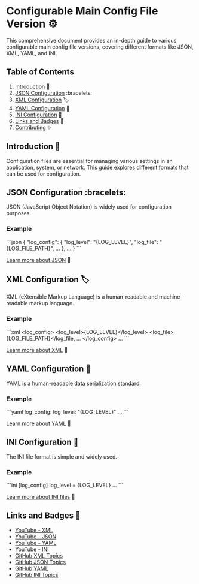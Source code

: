 
# Configurable Main Config File Version :gear:
This comprehensive document provides an in-depth guide to various configurable main config file versions, covering different formats like JSON, XML, YAML, and INI.

## Table of Contents
1. [Introduction](#introduction) :book:
2. [JSON Configuration](#json-configuration) :bracelets:
3. [XML Configuration](#xml-configuration) :label:
4. [YAML Configuration](#yaml-configuration) :scroll:
5. [INI Configuration](#ini-configuration) :floppy_disk:
6. [Links and Badges](#links-and-badges) :link:
7. [Contributing](#contributing) :sparkles:

## Introduction :book:
Configuration files are essential for managing various settings in an application, system, or network. This guide explores different formats that can be used for configuration.

## JSON Configuration :bracelets:
JSON (JavaScript Object Notation) is widely used for configuration purposes.

### Example

\`\`\`json
{
  "log_config": {
    "log_level": "{LOG_LEVEL}",
    "log_file": "{LOG_FILE_PATH}",
    ...
  },
  ...
}
\`\`\`

[Learn more about JSON](https://www.json.org/json-en.html) :link:

## XML Configuration :label:
XML (eXtensible Markup Language) is a human-readable and machine-readable markup language.

### Example

\`\`\`xml
<config>
  <log_config>
    <log_level>{LOG_LEVEL}</log_level>
    <log_file>{LOG_FILE_PATH}</log_file,
    ...
  </log_config>
  ...
</config>
\`\`\`

[Learn more about XML](https://www.w3schools.com/xml/xml_whatis.asp) :link:

## YAML Configuration :scroll:
YAML is a human-readable data serialization standard.

### Example

\`\`\`yaml
log_config:
  log_level: "{LOG_LEVEL}"
  ...
\`\`\`

[Learn more about YAML](https://yaml.org/) :link:

## INI Configuration :floppy_disk:
The INI file format is simple and widely used.

### Example

\`\`\`ini
[log_config]
log_level = {LOG_LEVEL}
...
\`\`\`

[Learn more about INI files](https://en.wikipedia.org/wiki/INI_file) :link:

## Links and Badges :link:
- [YouTube - XML](https://www.youtube.com/watch?v=KeLiQXqVgMI)
- [YouTube - JSON](https://www.youtube.com/watch?v=6OhMbf2v_jI)
- [YouTube - YAML](https://www.youtube.com/watch?v=1uFVr15xDGg)
- [YouTube - INI](https://www.youtube.com/watch?v=eBTZMn5i_n4)
- [GitHub XML Topics](https://github.com/topics/xml)
- [GitHub JSON Topics](https://github.com/topics/json)
- [GitHub YAML](https://github.com/yaml/)
- [GitHub INI Topics](https://github.com/topics/ini)
